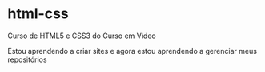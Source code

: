 # html-css
 Curso de HTML5 e CSS3 do Curso em Vídeo

 Estou aprendendo a criar sites e agora estou aprendendo a gerenciar meus repositórios
